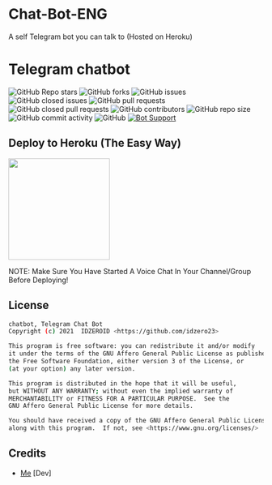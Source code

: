 # Chat-Bot-ENG
A self Telegram bot you can talk to (Hosted on Heroku)

# Telegram chatbot
![GitHub Repo stars](https://img.shields.io/github/stars/idzero23/RadioPlayer?color=blue&style=flat)
![GitHub forks](https://img.shields.io/github/forks/idzero23/RadioPlayer?color=green&style=flat)
![GitHub issues](https://img.shields.io/github/issues/idzero23/RadioPlayer)
![GitHub closed issues](https://img.shields.io/github/issues-closed/idzero23/RadioPlayer)
![GitHub pull requests](https://img.shields.io/github/issues-pr/idzero23/RadioPlayer)
![GitHub closed pull requests](https://img.shields.io/github/issues-pr-closed/idzero23/RadioPlayer)
![GitHub contributors](https://img.shields.io/github/contributors/idzero23/RadioPlayer?style=flat)
![GitHub repo size](https://img.shields.io/github/repo-size/idzero23/RadioPlayer?color=red)
![GitHub commit activity](https://img.shields.io/github/commit-activity/m/idzero23/RadioPlayer)
![GitHub](https://img.shields.io/github/license/idzero23/RadioPlayer)
[![Bot Support](https://img.shields.io/badge/Radio%20Player%20V3-Support%20Group-blue)](https://t.me/idzero_gr)



## Deploy to Heroku (The Easy Way)

<p><a href="https://heroku.com/deploy?template=https://github.com/idzero23/Chat-bot-ENG/tree/master"> <img src="https://img.shields.io/badge/Deploy%20To%20Heroku-blueviolet?style=for-the-badge&logo=heroku" width="200""/></a></p>
NOTE: Make Sure You Have Started A Voice Chat In Your Channel/Group Before Deploying!



## License
```sh
chatbot, Telegram Chat Bot
Copyright (c) 2021  IDZEROID <https://github.com/idzero23>

This program is free software: you can redistribute it and/or modify
it under the terms of the GNU Affero General Public License as published by
the Free Software Foundation, either version 3 of the License, or
(at your option) any later version.

This program is distributed in the hope that it will be useful,
but WITHOUT ANY WARRANTY; without even the implied warranty of
MERCHANTABILITY or FITNESS FOR A PARTICULAR PURPOSE.  See the
GNU Affero General Public License for more details.

You should have received a copy of the GNU Affero General Public License
along with this program.  If not, see <https://www.gnu.org/licenses/>
```
## Credits

- [Me](https://github.com/idzeroobot) [Dev]
